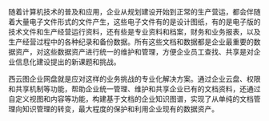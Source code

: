 随着计算机技术的普及和应用，企业从规划建设开始到正常的生产营运，都会伴随着大量电子文件形式的文件产生，这些电子文件有的是设计图纸，有的是电子版的技术文件和生产经营运行资料，还有些是专业资料和档案，财务和业务报表，以及生产经营过程中的各种纪录和备份数据。所有这些文档和数据都是企业最重要的数据资产，对这些数据资产进行统一的维护和管理，方便企业员工查找、共享是对企业信息化建设提出的新课题和挑战。

西云图企业网盘就是应对这样的业务挑战的专业化解决方案。通过企业云盘、权限和共享机制等功能，帮助企业统一管理、维护和共享企业已有的文档资料，还通过自定义视图和内容等功能，构建基于文档的企业知识图谱，实现了从单纯的文档管理向知识管理的转变，最大程度的保护和利用企业现有的数据资产。